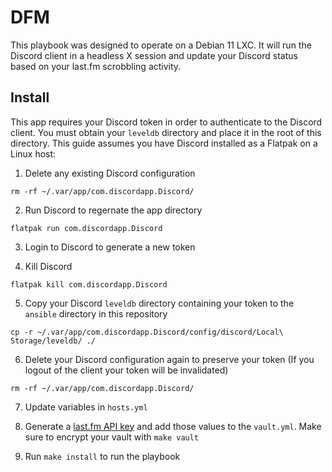 # DFM
This playbook was designed to operate on a Debian 11 LXC. It will run the Discord client in a headless X session and update your Discord status based on your last.fm scrobbling activity.

## Install
This app requires your Discord token in order to authenticate to the Discord client. You must obtain your `leveldb` directory and place it in the root of this directory. This guide assumes you have Discord installed as a Flatpak on a Linux host:

1. Delete any existing Discord configuration
```
rm -rf ~/.var/app/com.discordapp.Discord/
```

2. Run Discord to regernate the app directory
```
flatpak run com.discordapp.Discord
```

3. Login to Discord to generate a new token

4. Kill Discord
```
flatpak kill com.discordapp.Discord
```

5. Copy your Discord `leveldb` directory containing your token to the `ansible` directory in this repository
```
cp -r ~/.var/app/com.discordapp.Discord/config/discord/Local\ Storage/leveldb/ ./
```

6. Delete your Discord configuration again to preserve your token (If you logout of the client your token will be invalidated)
```
rm -rf ~/.var/app/com.discordapp.Discord/
```

7. Update variables in `hosts.yml`

8. Generate a [last.fm API key](https://www.last.fm/api/account/create) and add those values to the `vault.yml`. Make sure to encrypt your vault with `make vault`

9. Run `make install` to run the playbook
